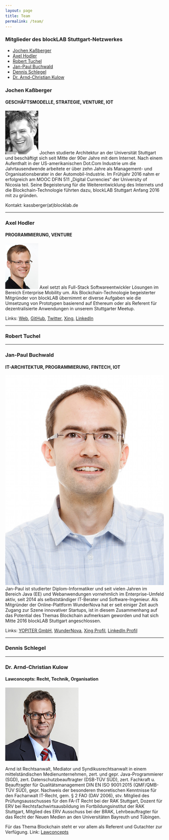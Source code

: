 ```yaml
---
layout: page
title: Team
permalink: /team/
---
```


### Mitglieder des blockLAB Stuttgart-Netzwerkes

- [Jochen Kaßberger](#jochen)
- [Axel Hodler](#axel)
- [Robert Tuchel](#rob)
- [Jan-Paul Buchwald](#jan-paul)
- [Dennis Schlegel](#dennis)
- [Dr. Arnd-Christian Kulow](#arndt)

<a name="jochen"/>

### Jochen Kaßberger

#### GESCHÄFTSMODELLE, STRATEGIE, VENTURE, IOT

<img src="/assets/images/team/jochen.jpg" alt="Portrait Jochen" class="team__portrait">
Jochen studierte Architektur an der Universität Stuttgart und beschäftigt sich seit Mitte der 90er Jahre mit dem Internet. Nach einem Aufenthalt in der US-amerikanischen Dot.Com Industrie um die Jahrtausendwende arbeitete er über zehn Jahre als Management- und Organisationsberater in der Automobil-Industrie. Im Frühjahr 2016 nahm er erfolgreich am MOOC DFIN 511 „Digital Currencies“ der University of Nicosia teil. Seine Begeisterung für die Weiterentwicklung des Internets und die Blockchain-Technologie führten dazu, blockLAB Stuttgart Anfang 2016 mit zu gründen.

Kontakt: kassberger(at)blocklab.de

---

<a name="axel"/>

### Axel Hodler

#### PROGRAMMIERUNG, VENTURE

<img src="/assets/images/team/axel.jpg" alt="Portrait Axel" class="team__portrait">
Axel setzt als Full-Stack Softwareentwickler Lösungen im Bereich Enterprise Mobility um. Als Blockchain-Technologie begeisterter Mitgründer von blockLAB übernimmt er diverse Aufgaben wie die Umsetzung von Prototypen basierend auf Ethereum oder als Referent für dezentralisierte Anwendungen in unserem Stuttgarter Meetup.

Links: [Web](http://hodler.co), [GitHub](https://github.com/axelhodler), [Twitter](https://github.com/axelhodler), [Xing](https://www.xing.com/profile/Axel_Hodler), [LinkedIn](https://www.linkedin.com/in/axel-hodler-a92343a8)

---

<a name="rob"/>

### Robert Tuchel

---

<a name="jan-paul"/>

### Jan-Paul Buchwald

#### IT-ARCHITEKTUR, PROGRAMMIERUNG, FINTECH, IOT

<img src="/assets/images/team/jan-paul.jpg" alt="Portrait Jan-Paul" class="team__portrait">
Jan-Paul ist studierter Diplom-Informatiker und seit vielen Jahren im Bereich Java (EE) und Webanwendungen vornehmlich im Enterprise-Umfeld aktiv, seit 2014 als selbstständiger IT-Berater und Software-Ingenieur. Als Mitgründer der Online-Plattform WunderNova hat er seit einiger Zeit auch Zugang zur Szene innovativer Startups, ist in diesem Zusammenhang auf das Potential des Themas Blockchain aufmerksam geworden und hat sich Mitte 2016 blockLAB Stuttgart angeschlossen.

Links: [YOPITER GmbH](http://www.yopiter.com), [WunderNova](http://www.wundernova.com), [Xing Profil](https://www.xing.com/profile/JanPaul_Buchwald), [LinkedIn Profil](https://www.linkedin.com/in/jan-paul-buchwald-23542423)

---

<a name="dennis"/>

### Dennis Schlegel

---

<a name="arndt"/>

### Dr. Arnd-Christian Kulow

#### Lawconcepts: Recht, Technik, Organisation
<img src="/assets/images/team/kulow.jpg" alt="Portrait Arnd" class="team__portrait">

Arnd ist Rechtsanwalt, Mediator und Syndikusrechtsanwalt in
  einem mittelständischen Medienunternehmen, zert. und gepr. Java-Programmierer (SGD), zert. Datenschutzbeauftragter (DSB-TÜV SÜD), zert. Fachkraft u. Beauftragter für Qualitätsmanagement DIN EN ISO 9001:2015 (QMF/QMB-TÜV SÜD), gepr. Nachweis der besonderen theoretischen Kenntnisse
  für den Fachanwalt IT-Recht, gem. § 2 FAO (DAV 2006), stv. Mitglied des Prüfungsausschusses für den FA-IT
  Recht bei der RAK Stuttgart, Dozent für ERV bei Rechtsfachwirtsausbildung im Fortbildungsinstitut der RAK Stuttgart, Mitglied des ERV Ausschuss bei der BRAK, Lehrbeauftragter für das Recht der Neuen Medien an den
  Universitäten Bayreuth und Tübingen.
  
  Für das Thema Blockchain steht er vor allem als Referent und Gutachter zur Verfügung.
  Link: [Lawconcepts](http://www.kanzlei-kulow.de)




